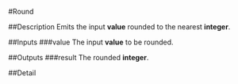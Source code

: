 #Round

##Description
Emits the input **value** rounded to the nearest **integer**.

##Inputs
###value
The input **value** to be rounded.

##Outputs
###result
The rounded **integer**.

##Detail

